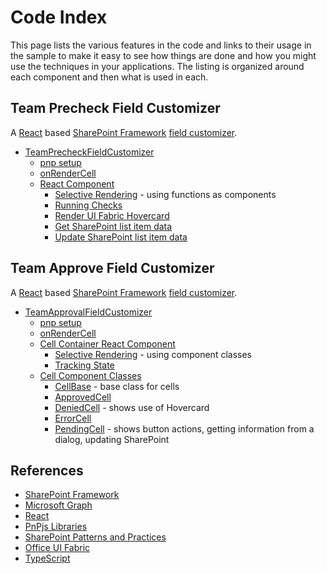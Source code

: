 # Code Index

This page lists the various features in the code and links to their usage in the sample to make it easy to see how things are done and how you might use the techniques in your applications. The listing is organized around each component and then what is used in each.

## Team Precheck Field Customizer

A [React](https://reactjs.org/) based [SharePoint Framework](https://docs.microsoft.com/en-us/sharepoint/dev/spfx/sharepoint-framework-overview) [field customizer](https://docs.microsoft.com/en-us/sharepoint/dev/spfx/extensions/get-started/building-simple-field-customizer).

* [TeamPrecheckFieldCustomizer](/src/extensions/teamPrecheck/TeamPrecheckFieldCustomizer.ts)
  * [pnp setup](/src/extensions/teamPrecheck/TeamPrecheckFieldCustomizer.ts#L47)
  * [onRenderCell](/src/extensions/teamPrecheck/TeamPrecheckFieldCustomizer.ts#L60)
  * [React Component](/src/extensions/teamPrecheck/components/TeamPrecheck.tsx)
    * [Selective Rendering](/src/extensions/teamPrecheck/components/TeamPrecheck.tsx#L40) - using functions as components
    * [Running Checks](/src/extensions/teamPrecheck/components/TeamPrecheck.tsx#L86)
    * [Render UI Fabric Hovercard](/src/extensions/teamPrecheck/components/TeamPrecheck.tsx#L143)
    * [Get SharePoint list item data](/src/extensions/teamPrecheck/components/TeamPrecheck.tsx#L200)
    * [Update SharePoint list item data](/src/extensions/teamPrecheck/components/TeamPrecheck.tsx#L196)


## Team Approve Field Customizer

A [React](https://reactjs.org/) based [SharePoint Framework](https://docs.microsoft.com/en-us/sharepoint/dev/spfx/sharepoint-framework-overview) [field customizer](https://docs.microsoft.com/en-us/sharepoint/dev/spfx/extensions/get-started/building-simple-field-customizer).

* [TeamApprovalFieldCustomizer](/src/extensions/teamApproval/TeamApprovalFieldCustomizer.ts)
  * [pnp setup](/src/extensions/teamApproval/TeamApprovalFieldCustomizer.ts#L43)
  * [onRenderCell](/src/extensions/teamPrecheck/TeamPrecheckFieldCustomizer.ts#L56)
  * [Cell Container React Component](/src/extensions/teamApproval/components/CellContainer.tsx)
    * [Selective Rendering](/src/extensions/teamApproval/components/CellContainer.tsx#L46) - using component classes
    * [Tracking State](/src/extensions/teamApproval/components/CellContainer.tsx#L75)
  * [Cell Component Classes](/src/extensions/teamApproval/components/cells.tsx)
    * [CellBase](/src/extensions/teamApproval/components/cells.tsx#L23) - base class for cells
    * [ApprovedCell](/src/extensions/teamApproval/components/cells.tsx#L48)
    * [DeniedCell](/src/extensions/teamApproval/components/cells.tsx#L56) - shows use of Hovercard
    * [ErrorCell](/src/extensions/teamApproval/components/cells.tsx#L79)
    * [PendingCell](/src/extensions/teamApproval/components/cells.tsx#L110) - shows button actions, getting information from a dialog, updating SharePoint

## References

* [SharePoint Framework](https://docs.microsoft.com/en-us/sharepoint/dev/spfx/sharepoint-framework-overview)
* [Microsoft Graph](https://developer.microsoft.com/en-us/graph/)
* [React](https://reactjs.org/)
* [PnPjs Libraries](https://github.com/pnp/pnpjs)
* [SharePoint Patterns and Practices](https://dev.office.com/patterns-and-practices)
* [Office UI Fabric](https://developer.microsoft.com/en-us/fabric)
* [TypeScript](https://www.typescriptlang.org/)
